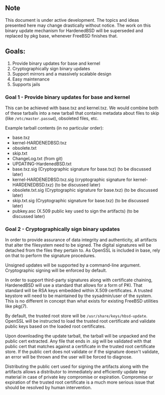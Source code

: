 ## Note

This document is under active development. The topics and ideas presented here may change drastically without notice. The work on this binary update mechanism for HardenedBSD will be superseded and replaced by pkg base, whenever FreeBSD finishes that.

## Goals:

1. Provide binary updates for base and kernel
1. Cryptographically sign binary updates
1. Support mirrors and a massively scalable design
1. Easy maintenance
1. Supports jails

### Goal 1 - Provide binary updates for base and kernel

This can be achieved with base.txz and kernel.txz. We would combine both of these tarballs into a new tarball that contains metadata about files to skip (like `/etc/master.passwd`), obsoleted files, etc.

Example tarball contents (in no particular order):
* base.txz
* kernel-HARDENEDBSD.txz
* obsolete.txt
* skip.txt
* ChangeLog.txt (from git)
* UPDATING-HardenedBSD.txt
* base.txz.sig (Cryptographic signature for base.txz) (to be discussed later)
* kernel-HARDENEDBSD.txz.sig (cryptographic signature for kernel-HARDENEDBSD.txz) (to be discussed later)
* obsolete.txt.sig (Cryptographic signature for base.txz) (to be discussed later)
* skip.txt.sig (Cryptographic signature for base.txz) (to be discussed later)
* pubkey.asc (X.509 public key used to sign the artifacts) (to be discussed later)

### Goal 2 - Cryptographically sign binary updates

In order to provide assurance of data integrity and authenticity, all artifacts that alter the filesystem need to be signed. The digital signatures will be detached from the files they pertain to. As OpenSSL is included in base, rely on that to perform the signature procedures.

Unsigned updates will be supported by a command-line argument. Cryptographic signing will be enforced by default.

In order to support third-party signatures along with certificate chaining, HardenedBSD will use a standard that allows for a form of PKI. That standard will be RSA keys embedded within X.509 certificates. A trusted keystore will need to be maintained by the sysadmin/user of the system. This is no different in concept than what exists for existing FreeBSD utilities like pkg(7).

By default, the trusted root store will be `/usr/share/keys/hbsd-update`. OpenSSL will be instructed to load the trusted root certificate and validate public keys based on the loaded root certificates.

Upon downloading the update tarball, the tarball will be unpacked and the public cert extracted. Any file that ends in .sig will be validated with that public cert that matches against a certificate in the trusted root certificate store. If the public cert does not validate or if the signature doesn't validate, an error will be thrown and the user will be forced to diagnose.

Distributing the public cert used for signing the artifacts along with the artifacts allows a distributor to immediately and efficiently update key material in case of private key compromise or expiration. Compromise or expiration of the trusted root certificate is a much more serious issue that should be resolved by human intervention.